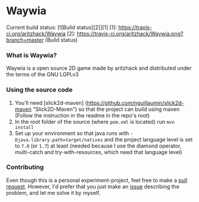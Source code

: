 # Waywia
Current build status: [![Build status][2]][1]
  [1]: https://travis-ci.org/aritzhack/Waywia
  [2]: https://travis-ci.org/aritzhack/Waywia.png?branch=master (Build status)
  
### What is Waywia?
Waywia is a open source 2D game made by aritzhack and distributed under the terms of the GNU LGPLv3

### Using the source code

1. You'll need [slick2d-maven] (https://github.com/nguillaumin/slick2d-maven "Slick2D-Maven") so that the project can build using maven (Follow the instruction in the readme in the repo's root)
2. In the root folder of the source (where `pom.xml` is located) run `mvn install`
3. Set up your environment so that java runs with `-Djava.library.path=target/natives` and the project language level is set to `7.0` (or `1.7`) at least (needed because I use the diamond operator, multi-catch and try-with-resources, which need that language level)

### Contributing

Even though this is a personal experiment-project, feel free to make a [pull request](https://github.com/aritzhack/Waywia/pulls "Waywia pull requests"). However, I'd prefer that you just make an [issue](https://github.com/aritzhack/Waywia/issues "Waywia issues") describing the problem, and let me solve it by myself.
